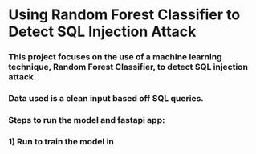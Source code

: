 # Using Random Forest Classifier to Detect SQL Injection Attack
### This project focuses on the use of a machine learning technique, Random Forest Classifier, to detect SQL injection attack.
### Data used is a clean input based off SQL queries.
### Steps to run the model and fastapi app:
### 1) Run to train the model in  
